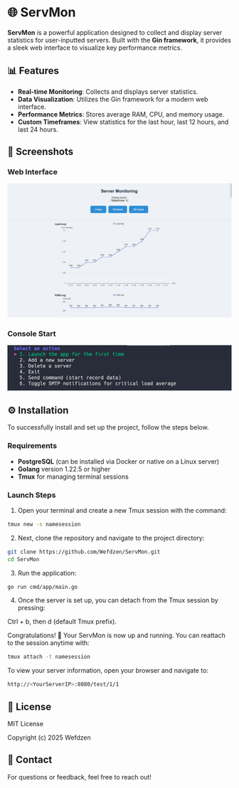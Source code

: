 # 🌐 ServMon

**ServMon** is a powerful application designed to collect and display server statistics for user-inputted servers. Built with the **Gin framework**, it provides a sleek web interface to visualize key performance metrics.

## 📊 Features

-   **Real-time Monitoring**: Collects and displays server statistics.
-   **Data Visualization**: Utilizes the Gin framework for a modern web interface.
-   **Performance Metrics**: Stores average RAM, CPU, and memory usage.
-   **Custom Timeframes**: View statistics for the last hour, last 12 hours, and last 24 hours.

## 📸 Screenshots

### Web Interface

![Web Interface](./img/webSite.png)

### Console Start

![Console Start](./img/consoleStart.png)

## ⚙️ Installation

To successfully install and set up the project, follow the steps below.

### Requirements

-   **PostgreSQL** (can be installed via Docker or native on a Linux server)
-   **Golang** version 1.22.5 or higher
-   **Tmux** for managing terminal sessions

### Launch Steps

1. Open your terminal and create a new Tmux session with the command:

```bash
tmux new -s namesession
```

2. Next, clone the repository and navigate to the project directory:

```bash
git clone https://github.com/Wefdzen/ServMon.git
cd ServMon
```

3. Run the application:

```bash
go run cmd/app/main.go
```

4. Once the server is set up, you can detach from the Tmux session by pressing:

Ctrl + b, then d (default Tmux prefix).

Congratulations! 🎉
Your ServMon is now up and running. You can reattach to the session anytime with:

```bash
tmux attach -t namesession
```

To view your server information, open your browser and navigate to:

```bash
http://<YourServerIP>:8080/test/1/1
```

## 📝 License

MIT License

Copyright (c) 2025 Wefdzen

## 💬 Contact

For questions or feedback, feel free to reach out!

